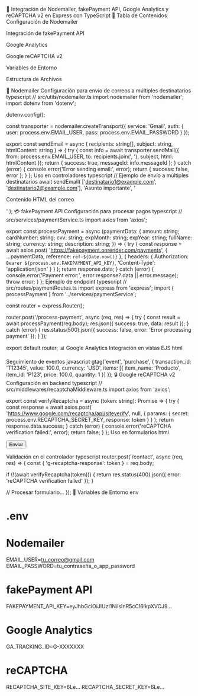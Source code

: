 📧 Integración de Nodemailer, fakePayment API, Google Analytics y reCAPTCHA v2 en Express con TypeScript
📌 Tabla de Contenidos
Configuración de Nodemailer

Integración de fakePayment API

Google Analytics

Google reCAPTCHA v2

Variables de Entorno

Estructura de Archivos

📧 Nodemailer
Configuración para envío de correos a múltiples destinatarios
typescript
// src/utils/nodemailer.ts
import nodemailer from 'nodemailer';
import dotenv from 'dotenv';

dotenv.config();

const transporter = nodemailer.createTransport({
  service: 'Gmail',
  auth: {
    user: process.env.EMAIL_USER,
    pass: process.env.EMAIL_PASSWORD
  }
});

export const sendEmail = async (
  recipients: string[],
  subject: string,
  htmlContent: string
) => {
  try {
    const info = await transporter.sendMail({
      from: process.env.EMAIL_USER,
      to: recipients.join(', '),
      subject,
      html: htmlContent
    });
    return { success: true, messageId: info.messageId };
  } catch (error) {
    console.error('Error sending email:', error);
    return { success: false, error };
  }
};
Uso en controladores
typescript
// Ejemplo de envío a múltiples destinatarios
await sendEmail(
  ['destinatario1@example.com', 'destinatario2@example.com'],
  'Asunto importante',
  '<p>Contenido HTML del correo</p>'
);
💳 fakePayment API
Configuración para procesar pagos
typescript
// src/services/paymentService.ts
import axios from 'axios';

export const processPayment = async (paymentData: {
  amount: string;
  cardNumber: string;
  cvv: string;
  expMonth: string;
  expYear: string;
  fullName: string;
  currency: string;
  description: string;
}) => {
  try {
    const response = await axios.post(
      'https://fakepayment.onrender.com/payments',
      {
        ...paymentData,
        reference: `ref-${Date.now()}`
      },
      {
        headers: {
          Authorization: `Bearer ${process.env.FAKEPAYMENT_API_KEY}`,
          'Content-Type': 'application/json'
        }
      }
    );
    return response.data;
  } catch (error) {
    console.error('Payment error:', error.response?.data || error.message);
    throw error;
  }
};
Ejemplo de endpoint
typescript
// src/routes/paymentRoutes.ts
import express from 'express';
import { processPayment } from '../services/paymentService';

const router = express.Router();

router.post('/process-payment', async (req, res) => {
  try {
    const result = await processPayment(req.body);
    res.json({ success: true, data: result });
  } catch (error) {
    res.status(500).json({ 
      success: false, 
      error: 'Error processing payment' 
    });
  }
});

export default router;
📊 Google Analytics
Integración en vistas EJS
html
<!-- views/layout.ejs -->
<head>
  <!-- Google tag (gtag.js) -->
  <script async src="https://www.googletagmanager.com/gtag/js?id=G-TU_ID_DE_ANALYTICS"></script>
  <script>
    window.dataLayer = window.dataLayer || [];
    function gtag(){dataLayer.push(arguments);}
    gtag('js', new Date());
    gtag('config', 'G-TU_ID_DE_ANALYTICS');
  </script>
</head>
Seguimiento de eventos
javascript
gtag('event', 'purchase', {
  transaction_id: 'T12345',
  value: 100.0,
  currency: 'USD',
  items: [{
    item_name: 'Producto',
    item_id: 'P123',
    price: 100.0,
    quantity: 1
  }]
});
🔒 Google reCAPTCHA v2
Configuración en backend
typescript
// src/middlewares/recaptchaMiddleware.ts
import axios from 'axios';

export const verifyRecaptcha = async (token: string): Promise<boolean> => {
  try {
    const response = await axios.post(
      'https://www.google.com/recaptcha/api/siteverify',
      null,
      {
        params: {
          secret: process.env.RECAPTCHA_SECRET_KEY,
          response: token
        }
      }
    );
    return response.data.success;
  } catch (error) {
    console.error('reCAPTCHA verification failed:', error);
    return false;
  }
};
Uso en formularios
html
<!-- Vista EJS -->
<form id="contact-form">
  <!-- Campos del formulario -->
  <div class="g-recaptcha" data-sitekey="<%= process.env.RECAPTCHA_SITE_KEY %>"></div>
  <button type="submit">Enviar</button>
</form>

<script src="https://www.google.com/recaptcha/api.js" async defer></script>
Validación en el controlador
typescript
router.post('/contact', async (req, res) => {
  const { 'g-recaptcha-response': token } = req.body;
  
  if (!(await verifyRecaptcha(token))) {
    return res.status(400).json({ error: 'reCAPTCHA verification failed' });
  }
  
  // Procesar formulario...
});
🔑 Variables de Entorno
env
# .env
# Nodemailer
EMAIL_USER=tu_correo@gmail.com
EMAIL_PASSWORD=tu_contraseña_o_app_password

# fakePayment API
FAKEPAYMENT_API_KEY=eyJhbGciOiJIUzI1NiIsInR5cCI6IkpXVCJ9...

# Google Analytics
GA_TRACKING_ID=G-XXXXXXX

# reCAPTCHA
RECAPTCHA_SITE_KEY=6Le...
RECAPTCHA_SECRET_KEY=6Le...
